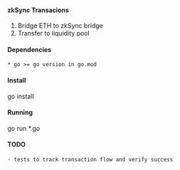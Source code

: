 #### zkSync Transacions

1. Bridge ETH to zkSync bridge
2. Transfer to liquidity pool

#### Dependencies
    * go >= go version in go.mod

#### Install
go install

#### Running
go run *.go


#### TODO
    - tests to track transaction flow and verify success
